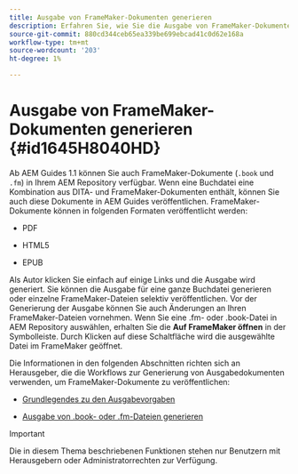 ```yaml
---
title: Ausgabe von FrameMaker-Dokumenten generieren
description: Erfahren Sie, wie Sie die Ausgabe von FrameMaker-Dokumenten in AEM Handbüchern generieren, um sie im PDF-, HTML5- und EPUB-Format zu veröffentlichen.
source-git-commit: 880cd344ceb65ea339be699ebcad41c0d62e168a
workflow-type: tm+mt
source-wordcount: '203'
ht-degree: 1%

---
```


# Ausgabe von FrameMaker-Dokumenten generieren {#id1645H8040HD}

Ab AEM Guides 1.1 können Sie auch FrameMaker-Dokumente \(`.book` und `.fm`\) in Ihrem AEM Repository verfügbar. Wenn eine Buchdatei eine Kombination aus DITA- und FrameMaker-Dokumenten enthält, können Sie auch diese Dokumente in AEM Guides veröffentlichen. FrameMaker-Dokumente können in folgenden Formaten veröffentlicht werden:

- PDF

- HTML5

- EPUB


Als Autor klicken Sie einfach auf einige Links und die Ausgabe wird generiert. Sie können die Ausgabe für eine ganze Buchdatei generieren oder einzelne FrameMaker-Dateien selektiv veröffentlichen. Vor der Generierung der Ausgabe können Sie auch Änderungen an Ihren FrameMaker-Dateien vornehmen. Wenn Sie eine .fm- oder .book-Datei in AEM Repository auswählen, erhalten Sie die **Auf FrameMaker öffnen** in der Symbolleiste. Durch Klicken auf diese Schaltfläche wird die ausgewählte Datei im FrameMaker geöffnet.

Die Informationen in den folgenden Abschnitten richten sich an Herausgeber, die die Workflows zur Generierung von Ausgabedokumenten verwenden, um FrameMaker-Dokumente zu veröffentlichen:

- [Grundlegendes zu den Ausgabevorgaben](fm-output-understand-presets.md#)

- [Ausgabe von .book- oder .fm-Dateien generieren](fm-output-generate.md#)

>[!IMPORTANT]
>
> Die in diesem Thema beschriebenen Funktionen stehen nur Benutzern mit Herausgebern oder Administratorrechten zur Verfügung.

